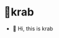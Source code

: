 # 👾krab
- 👋 Hi, this is krab

<!---
isxrh/isxrh is a ✨ special ✨ repository because its `README.md` (this file) appears on your GitHub profile.
You can click the Preview link to take a look at your changes.
--->
